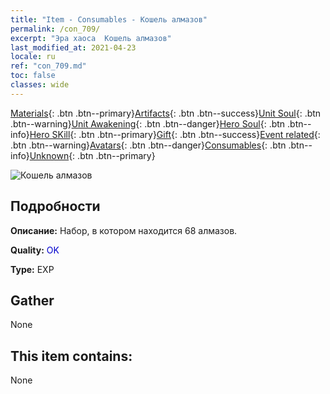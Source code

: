 ```yaml
---
title: "Item - Consumables - Кошель алмазов"
permalink: /con_709/
excerpt: "Эра хаоса  Кошель алмазов"
last_modified_at: 2021-04-23
locale: ru
ref: "con_709.md"
toc: false
classes: wide
---
```

 [Materials](/ItemsRU/){: .btn .btn--primary}[Artifacts](/ItemsRU/Artifacts/){: .btn .btn--success}[Unit Soul](/ItemsRU/UnitSoul/){: .btn .btn--warning}[Unit Awakening](/ItemsRU/UnitAwakening/){: .btn .btn--danger}[Hero Soul](/ItemsRU/HeroSoul/){: .btn .btn--info}[Hero SKill](/ItemsRU/HeroSkill/){: .btn .btn--primary}[Gift](/ItemsRU/Gift/){: .btn .btn--success}[Event related](/ItemsRU/Events/){: .btn .btn--warning}[Avatars](/ItemsRU/Avatars/){: .btn .btn--danger}[Consumables](/ItemsRU/Consumables/){: .btn .btn--info}[Unknown](/ItemsRU/Unknown/){: .btn .btn--primary}

 ![Кошель алмазов](/images/t/i_508.png)

## Подробности
 **Описание:** Набор, в котором находится 68 алмазов.

 **Quality:** <span style="color: #0000CD">OK</span>

 **Type:** EXP

## Gather

  None

## This item contains:

  None

